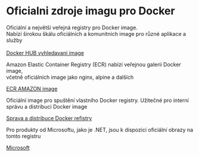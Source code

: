 # Oficialni zdroje imagu pro Docker #

Oficiální a největší veřejná registry pro Docker image.<br>
Nabízí širokou škálu oficiálních a komunitních image pro různé aplikace a služby<br>
<br>
[Docker HUB vyhledavani image](https://hub.docker.com/search?badges=official)<br>


Amazon Elastic Container Registry (ECR) nabízí veřejnou galerii Docker image,<br> 
včetně oficiálních image jako nginx, alpine a dalších<br>

[ECR AMAZON image](https://gallery.ecr.aws/)<br>


Oficiální image pro spuštění vlastního Docker registry. 
Užitečné pro interní správu a distribuci Docker image<br>

[Sprava a distribuce Docker refistry](https://hub.docker.com/_/registry)<br>



Pro produkty od Microsoftu, jako je .NET, jsou k dispozici oficiální obrazy na tomto registru<br>

[Microsoft](https://mcr.microsoft.com/)








